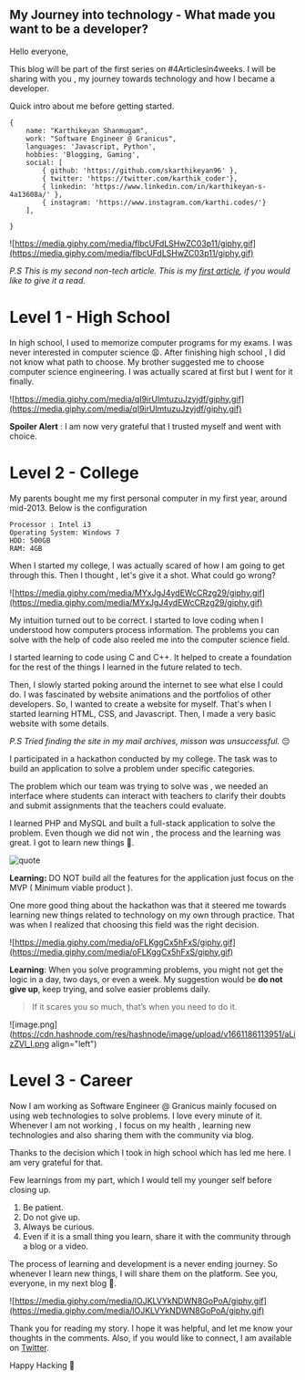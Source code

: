 ## My Journey into technology - What made you want to be a developer?



Hello everyone, 

This blog will be part of the first series on #4Articlesin4weeks. I will be sharing with you , my journey towards technology and how I became a developer. 

Quick intro about me before getting started.

```
{
    name: "Karthikeyan Shanmugam",
    work: "Software Engineer @ Granicus",
    languages: 'Javascript, Python',
    hobbies: 'Blogging, Gaming',
    social: [
        { github: 'https://github.com/skarthikeyan96' },
        { twitter: 'https://twitter.com/karthik_coder'},
        { linkedin: 'https://www.linkedin.com/in/karthikeyan-s-4a13608a/' },
        { instagram: 'https://www.instagram.com/karthi.codes/'}
    ],

}
```


![https://media.giphy.com/media/flbcUFdLSHwZC03p11/giphy.gif](https://media.giphy.com/media/flbcUFdLSHwZC03p11/giphy.gif)

*P.S This is my second non-tech article. This is my [first article](https://imkarthikeyans.hashnode.dev/my-journey-towards-technical-writing), if you would like to give it a read.*

# Level 1 - High School 

In high school, I used to memorize computer programs for my exams. I was never interested in computer science 😩. After finishing high school , I did not know what path to choose. My brother suggested me to choose computer science engineering. I was actually scared at first but I went for it finally.

![https://media.giphy.com/media/qI9irUlmtuzuJzyjdf/giphy.gif](https://media.giphy.com/media/qI9irUlmtuzuJzyjdf/giphy.gif)

**Spoiler Alert** : I am now very grateful that I trusted myself and went with choice. 

# Level 2 - College 

My parents bought me my first personal computer in my first year, around mid-2013. Below is the configuration

```
Processor : Intel i3 
Operating System: Windows 7
HDD: 500GB 
RAM: 4GB

```
When I started my college, I was actually scared of how I am going to get through this. Then I thought , let's give it a shot. What could go wrong?

![https://media.giphy.com/media/MYxJgJ4ydEWcCRzg29/giphy.gif](https://media.giphy.com/media/MYxJgJ4ydEWcCRzg29/giphy.gif)

My intuition turned out to be correct. I started to love coding when I understood how computers process information. The problems you can solve with the help of code also reeled me into the computer science field.

I started learning to code using C and C++. It helped to create a foundation for the rest of the things I learned in the future related to tech. 

Then, I slowly started poking around the internet to see what else I could do. I was fascinated by website animations and the portfolios of other developers. So, I wanted to create a website for myself. That's when I started learning HTML, CSS, and Javascript. Then, I made a very basic website with some details. 

*P.S  Tried finding the site in my mail archives, misson was unsuccessful.* 😔

I participated in a hackathon conducted by my college. The task was to build an application to solve a problem under specific categories. 

The problem which our team was trying to solve was , we needed an interface where students can interact with teachers to clarify their doubts and submit assignments that the teachers could evaluate.

I learned PHP and MySQL and built a full-stack application to solve the problem. Even though we did not win , the process and the learning was great. I got to learn new things 🥳. 


![quote](https://dev-to-uploads.s3.amazonaws.com/uploads/articles/57nyr4st7i1tued0xtk1.png)


**Learning:** DO NOT build all the features for the application just focus on the MVP ( Minimum viable product ).

One more good thing about the hackathon was that it steered me towards learning new things related to technology on my own through practice. That was when I realized that choosing this field was the right decision.

![https://media.giphy.com/media/oFLKggCx5hFxS/giphy.gif](https://media.giphy.com/media/oFLKggCx5hFxS/giphy.gif)


**Learning**: When you solve programming problems, you might not get the logic in a day, two days, or even a week. My suggestion would be **do not give up**, keep trying, and solve easier problems daily.

> If it scares you so much, that’s when you need to do it.
> 


![image.png](https://cdn.hashnode.com/res/hashnode/image/upload/v1661186113951/aLizZVl_I.png align="left")

# Level 3 - Career 

Now I am working as Software Engineer @ Granicus mainly focused on using web technologies to solve problems. I love every minute of it. Whenever I am not working , I focus on my health , learning new technologies and also sharing them with the community via blog. 

Thanks to the decision which I took in high school which has led me here. I am very grateful for that. 

Few learnings from my part, which I would tell my younger self before closing up. 

1. Be patient. 
2. Do not give up. 
3. Always be curious. 
4. Even if it is a small thing you learn, share it with the community through a blog or a video.

The process of learning and development is a never ending journey. So whenever I learn new things, I will share them on the platform. See you, everyone, in my next blog 👋.

![https://media.giphy.com/media/lOJKLVYkNDWN8GoPoA/giphy.gif](https://media.giphy.com/media/lOJKLVYkNDWN8GoPoA/giphy.gif)

Thank you for reading my story. I hope it was helpful, and let me know your thoughts in the comments. Also, if you would like to connect, I am available on [Twitter](https://twitter.com/karthik_coder). 


Happy Hacking 🚀